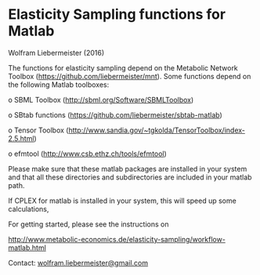 Elasticity Sampling functions for Matlab
========================================

Wolfram Liebermeister (2016)

The functions for elasticity sampling depend on the Metabolic Network Toolbox (https://github.com/liebermeister/mnt). Some functions depend on the following Matlab toolboxes:

  o SBML Toolbox               (http://sbml.org/Software/SBMLToolbox)

  o SBtab functions            (https://github.com/liebermeister/sbtab-matlab)

  o Tensor Toolbox             (http://www.sandia.gov/~tgkolda/TensorToolbox/index-2.5.html)

  o efmtool                    (http://www.csb.ethz.ch/tools/efmtool)

Please make sure that these matlab packages are installed in your system and that all these directories and subdirectories are included in your matlab path.

If CPLEX for matlab is installed in your system, this will speed up some calculations,

For getting started, please see the instructions on 

http://www.metabolic-economics.de/elasticity-sampling/workflow-matlab.html

Contact: <wolfram.liebermeister@gmail.com>
